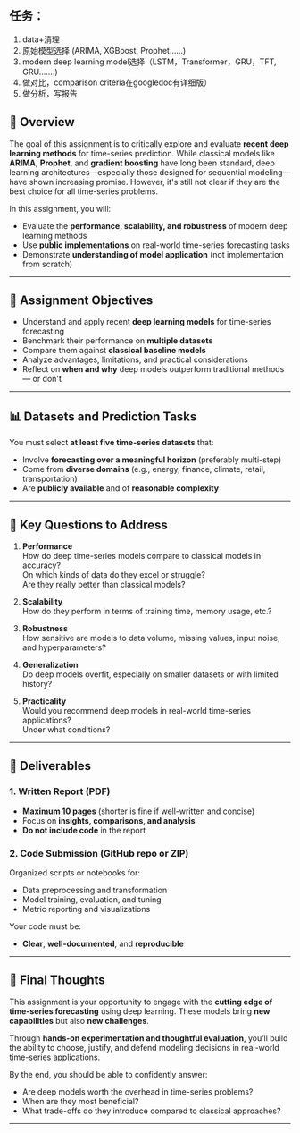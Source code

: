 ## 任务：
1. data+清理 
2. 原始模型选择 (ARIMA, XGBoost, Prophet......)
3. modern deep learning model选择（LSTM，Transformer，GRU，TFT, GRU.......)
4. 做对比，comparison criteria在googledoc有详细版）
5. 做分析，写报告

## 📌 Overview

The goal of this assignment is to critically explore and evaluate **recent deep learning methods** for time-series prediction. While classical models like **ARIMA**, **Prophet**, and **gradient boosting** have long been standard, deep learning architectures—especially those designed for sequential modeling—have shown increasing promise. However, it's still not clear if they are the best choice for all time-series problems.

In this assignment, you will:

- Evaluate the **performance, scalability, and robustness** of modern deep learning methods
- Use **public implementations** on real-world time-series forecasting tasks
- Demonstrate **understanding of model application** (not implementation from scratch)

---

## 🎯 Assignment Objectives

- Understand and apply recent **deep learning models** for time-series forecasting
- Benchmark their performance on **multiple datasets**
- Compare them against **classical baseline models**
- Analyze advantages, limitations, and practical considerations
- Reflect on **when and why** deep models outperform traditional methods — or don't

---

## 📊 Datasets and Prediction Tasks

You must select **at least five time-series datasets** that:

- Involve **forecasting over a meaningful horizon** (preferably multi-step)
- Come from **diverse domains** (e.g., energy, finance, climate, retail, transportation)
- Are **publicly available** and of **reasonable complexity**

---

## 🧠 Key Questions to Address

1. **Performance**  
   How do deep time-series models compare to classical models in accuracy?  
   On which kinds of data do they excel or struggle?  
   Are they really better than classical models?

2. **Scalability**  
   How do they perform in terms of training time, memory usage, etc.?

3. **Robustness**  
   How sensitive are models to data volume, missing values, input noise, and hyperparameters?

4. **Generalization**  
   Do deep models overfit, especially on smaller datasets or with limited history?

5. **Practicality**  
   Would you recommend deep models in real-world time-series applications?  
   Under what conditions?

---

## 📄 Deliverables

### 1. Written Report (PDF)
- **Maximum 10 pages** (shorter is fine if well-written and concise)
- Focus on **insights, comparisons, and analysis**
- **Do not include code** in the report

### 2. Code Submission (GitHub repo or ZIP)
Organized scripts or notebooks for:
- Data preprocessing and transformation
- Model training, evaluation, and tuning
- Metric reporting and visualizations

Your code must be:
- **Clear**, **well-documented**, and **reproducible**

---

## 🧭 Final Thoughts

This assignment is your opportunity to engage with the **cutting edge of time-series forecasting** using deep learning. These models bring **new capabilities** but also **new challenges**.

Through **hands-on experimentation and thoughtful evaluation**, you’ll build the ability to choose, justify, and defend modeling decisions in real-world time-series applications.

By the end, you should be able to confidently answer:

- Are deep models worth the overhead in time-series problems?
- When are they most beneficial?
- What trade-offs do they introduce compared to classical approaches?

---
